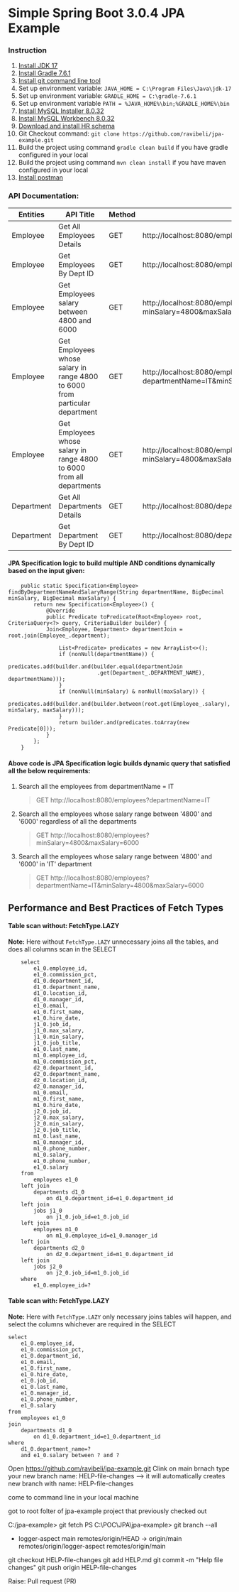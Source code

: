 # Simple Spring Boot 3.0.4 JPA Example

### Instruction

1. [Install JDK 17](https://www.oracle.com/java/technologies/javase/jdk17-archive-downloads.html)
2. [Install Gradle 7.6.1](https://gradle.org/next-steps/?version=7.6.1&format=bin)
3. [Install git command line tool](https://git-scm.com/downloads)
4. Set up environment variable: `JAVA_HOME = C:\Program Files\Java\jdk-17`
5. Set up environment variable: `GRADLE_HOME = C:\gradle-7.6.1`
6. Set up environment variable `PATH = %JAVA_HOME%\bin;%GRADLE_HOME%\bin` 
7. [Install MySQL Installer 8.0.32](https://dev.mysql.com/downloads/installer)
8. [Install MySQL Workbench 8.0.32](https://dev.mysql.com/downloads/workbench)
9. [Download and install HR schema](https://github.com/nomemory/hr-schema-mysql/blob/master/hr-schema-mysql.sql)
10. Git Checkout command: `git clone https://github.com/ravibeli/jpa-example.git`
11. Build the project using command `gradle clean build` if you have gradle configured in your local
12. Build the project using command `mvn clean install` if you have maven configured in your local
12. [Install postman](https://www.postman.com/downloads)

### API Documentation:

| Entities   | API Title                                                                   | Method | URL                                                                             |
|------------|-----------------------------------------------------------------------------|--------|---------------------------------------------------------------------------------|
| Employee   | Get All Employees Details                                                   | GET    | http://localhost:8080/employees                                                 |
| Employee   | Get Employees By Dept ID                                                    | GET    | http://localhost:8080/employees/20                                              |
| Employee   | Get Employees salary between 4800 and 6000                                  | GET    | http://localhost:8080/employees?minSalary=4800&maxSalary=6000                   |
| Employee   | Get Employees whose salary in range 4800 to 6000 from particular department | GET    | http://localhost:8080/employees?departmentName=IT&minSalary=4800&maxSalary=6000 |
| Employee   | Get Employees whose salary in range 4800 to 6000 from all departments       | GET    | http://localhost:8080/employees?minSalary=4800&maxSalary=6000                   |
| Department | Get All Departments Details                                                 | GET    | http://localhost:8080/departments                                               |
| Department | Get Department By Dept ID                                                   | GET    | http://localhost:8080/departments/20                                            |

#### JPA Specification logic to build multiple AND conditions dynamically based on the input given:

```
    public static Specification<Employee> findByDepartmentNameAndSalaryRange(String departmentName, BigDecimal minSalary, BigDecimal maxSalary) {
        return new Specification<Employee>() {
            @Override
            public Predicate toPredicate(Root<Employee> root, CriteriaQuery<?> query, CriteriaBuilder builder) {
            Join<Employee, Department> departmentJoin = root.join(Employee_.department);

                List<Predicate> predicates = new ArrayList<>();
                if (nonNull(departmentName)) {
                    predicates.add(builder.and(builder.equal(departmentJoin
                            .get(Department_.DEPARTMENT_NAME), departmentName)));
                }
                if (nonNull(minSalary) & nonNull(maxSalary)) {
                    predicates.add(builder.and(builder.between(root.get(Employee_.salary), minSalary, maxSalary)));
                }
                return builder.and(predicates.toArray(new Predicate[0]));
            }
        };
    }
```

#### Above code is JPA Specification logic builds dynamic query that satisfied all the below requirements:

1. Search all the employees from departmentName = IT
    > GET http://localhost:8080/employees?departmentName=IT
2. Search all the employees whose salary range between '4800' and '6000' regardless of all the departments
   > GET http://localhost:8080/employees?minSalary=4800&maxSalary=6000
3. Search all the employees whose salary range between '4800' and '6000' in 'IT' department
   > GET http://localhost:8080/employees?departmentName=IT&minSalary=4800&maxSalary=6000

## Performance and Best Practices of Fetch Types

#### Table scan without: FetchType.LAZY

**Note:** Here without `FetchType.LAZY` unnecessary joins all the tables, and does all columns scan in the SELECT

		select
			e1_0.employee_id,
			e1_0.commission_pct,
			d1_0.department_id,
			d1_0.department_name,
			d1_0.location_id,
			d1_0.manager_id,
			e1_0.email,
			e1_0.first_name,
			e1_0.hire_date,
			j1_0.job_id,
			j1_0.max_salary,
			j1_0.min_salary,
			j1_0.job_title,
			e1_0.last_name,
			m1_0.employee_id,
			m1_0.commission_pct,
			d2_0.department_id,
			d2_0.department_name,
			d2_0.location_id,
			d2_0.manager_id,
			m1_0.email,
			m1_0.first_name,
			m1_0.hire_date,
			j2_0.job_id,
			j2_0.max_salary,
			j2_0.min_salary,
			j2_0.job_title,
			m1_0.last_name,
			m1_0.manager_id,
			m1_0.phone_number,
			m1_0.salary,
			e1_0.phone_number,
			e1_0.salary 
		from
			employees e1_0 
		left join
			departments d1_0 
				on d1_0.department_id=e1_0.department_id 
		left join
			jobs j1_0 
				on j1_0.job_id=e1_0.job_id 
		left join
			employees m1_0 
				on m1_0.employee_id=e1_0.manager_id 
		left join
			departments d2_0 
				on d2_0.department_id=m1_0.department_id 
		left join
			jobs j2_0 
				on j2_0.job_id=m1_0.job_id 
		where
			e1_0.employee_id=?

#### Table scan with: FetchType.LAZY

**Note:** Here with `FetchType.LAZY` only necessary joins tables will happen, and select the columns whichever are required in the SELECT

    select
        e1_0.employee_id,
        e1_0.commission_pct,
        e1_0.department_id,
        e1_0.email,
        e1_0.first_name,
        e1_0.hire_date,
        e1_0.job_id,
        e1_0.last_name,
        e1_0.manager_id,
        e1_0.phone_number,
        e1_0.salary 
    from
        employees e1_0 
    join
        departments d1_0 
            on d1_0.department_id=e1_0.department_id 
    where
        d1_0.department_name=? 
        and e1_0.salary between ? and ?
	
	
	
Open https://github.com/ravibeli/jpa-example.git
Clink on main brnach
type your new branch name: HELP-file-changes --> it will automatically creates new branch with name: HELP-file-changes

come to command line in your local machine

got to root folter of jpa-example project that previously checked out

C:/jpa-example> git fetch
PS C:\POC\JPA\jpa-example> git branch --all
* logger-aspect
  main
  remotes/origin/HEAD -> origin/main
  remotes/origin/logger-aspect
  remotes/origin/main

git checkout HELP-file-changes 
git add HELP.md
git commit -m "Help file changes"
git push origin HELP-file-changes

Raise: Pull request (PR)




